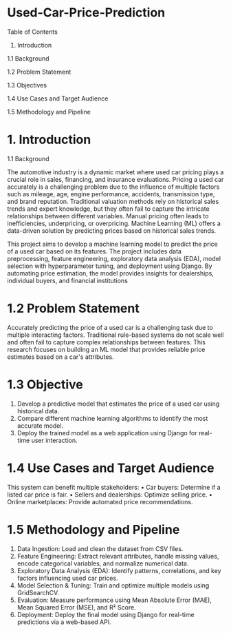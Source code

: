 # Used-Car-Price-Prediction

Table of Contents
1.	Introduction

   1.1 Background

   1.2 Problem Statement

   1.3 Objectives

   1.4 Use Cases and Target Audience

   1.5 Methodology and Pipeline


# 1. Introduction

1.1 Background

The automotive industry is a dynamic market where used car pricing plays a crucial role in sales, financing, and insurance evaluations. Pricing a used car accurately is a challenging problem due to the influence of multiple factors such as mileage, age, engine performance, accidents, transmission type, and brand reputation. Traditional valuation methods rely on historical sales trends and expert knowledge, but they often fail to capture the intricate relationships between different variables. Manual pricing often leads to inefficiencies, underpricing, or overpricing. Machine Learning (ML) offers a data-driven solution by predicting prices based on historical sales trends.

This project aims to develop a machine learning model to predict the price of a used car based on its features. The project includes data preprocessing, feature engineering, exploratory data analysis (EDA), model selection with hyperparameter tuning, and deployment using Django. By automating price estimation, the model provides insights for dealerships, individual buyers, and financial institutions



# 1.2 Problem Statement
Accurately predicting the price of a used car is a challenging task due to multiple interacting factors. Traditional rule-based systems do not scale well and often fail to capture complex relationships between features. This research focuses on building an ML model that provides reliable price estimates based on a car's attributes.



# 1.3 Objective
1.	Develop a predictive model that estimates the price of a used car using historical data.
2.	Compare different machine learning algorithms to identify the most accurate model.
3.	Deploy the trained model as a web application using Django for real-time user interaction.


# 1.4 Use Cases and Target Audience
This system can benefit multiple stakeholders:
•	Car buyers: Determine if a listed car price is fair.
•	Sellers and dealerships: Optimize selling price.
•	Online marketplaces: Provide automated price recommendations.


# 1.5 Methodology and Pipeline
1.	Data Ingestion: Load and clean the dataset from CSV files.
2.	Feature Engineering: Extract relevant attributes, handle missing values, encode categorical variables, and normalize numerical data.
3.	Exploratory Data Analysis (EDA): Identify patterns, correlations, and key factors influencing used car prices.
4.	Model Selection & Tuning: Train and optimize multiple models using GridSearchCV.
5.	Evaluation: Measure performance using Mean Absolute Error (MAE), Mean Squared Error (MSE), and R² Score.
6.	Deployment: Deploy the final model using Django for real-time predictions via a web-based API.


